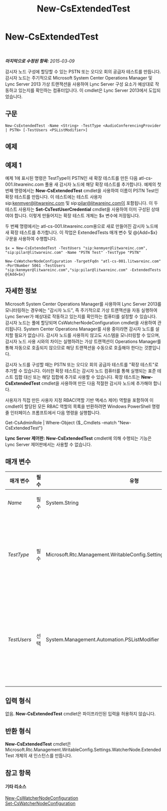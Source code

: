 ﻿---
title: New-CsExtendedTest
TOCTitle: New-CsExtendedTest
ms:assetid: d4756daa-a4ce-4d74-926b-89754cf7e0b2
ms:mtpsurl: https://technet.microsoft.com/ko-kr/library/JJ205275(v=OCS.15)
ms:contentKeyID: 49305140
ms.date: 08/24/2015
mtps_version: v=OCS.15
ms.translationtype: HT
---

# New-CsExtendedTest

 

_**마지막으로 수정된 항목:** 2015-03-09_

감시자 노드 구성에 할당할 수 있는 PSTN 또는 오디오 회의 공급자 테스트를 만듭니다. 감시자 노드는 주기적으로 Microsoft System Center Operations Manager 및 Lync Server 2013 가상 트랜잭션을 사용하여 Lync Server 구성 요소가 예상대로 작동하고 있는지를 확인하는 컴퓨터입니다. 이 cmdlet은 Lync Server 2013에서 도입되었습니다.

## 구문

    New-CsExtendedTest -Name <String> -TestType <AudioConferencingProvider | PSTN> [-TestUsers <PSListModifier>]

## 예제

## 예제 1

예제 1에 표시된 명령은 TestType이 PSTN인 새 확장 테스트를 만든 다음 atl-cs-001.litwareinc.com 풀용 새 감시자 노드에 해당 확장 테스트를 추가합니다. 예제의 첫 번째 명령에서는 **New-CsExtendedTest** cmdlet을 사용하여 이름이 PSTN Test인 확장 테스트를 만듭니다. 이 테스트에는 테스트 사용자 sip:kenmyer@litwareinc.com 및 sip:pilar@litwareinc.com이 포함됩니다. 이 두 테스트 사용자는 **Set-CsTestUserCredential** cmdlet을 사용하여 이미 구성된 상태여야 합니다. 이렇게 만들어지는 확장 테스트 개체는 $x 변수에 저장됩니다.

두 번째 명령에서는 atl-cs-001.litwareinc.com용으로 새로 만들어진 감시자 노드에 새 확장 테스트를 추가합니다. 이 작업은 ExtendedTests 매개 변수 및 @{Add=$x} 구문을 사용하여 수행합니다.

    $x = New-CsExtendedTest -TestUsers "sip:kenmyer@litwareinc.com", "sip:pilar@litwareinc.com" -Name "PSTN Test" -TestType "PSTN"
    
    New-CsWatcherNodeConfiguration -TargetFqdn "atl-cs-001.litwareinc.com" -PortNumber 5061 -TestUsers "sip:kenmyer@litwareinc.com","sip:pilar@litwareinc.com" -ExtendedTests @{Add=$x}

## 자세한 정보

Microsoft System Center Operations Manager를 사용하여 Lync Server 2013를 모니터링하는 경우에는 "감시자 노드", 즉 주기적으로 가상 트랜잭션을 자동 실행하여 Lync Server가 예상대로 작동하고 있는지를 확인하는 컴퓨터를 설정할 수 있습니다. 감시자 노드는 풀에 할당되며 CsWatcherNodeConfiguration cmdlet을 사용하여 관리됩니다. System Center Operations Manager를 사용 중이라면 감시자 노드를 설치할 필요가 없습니다. 감시자 노드를 사용하지 않고도 시스템을 모니터링할 수 있으며, 감시자 노드 사용 시와의 차이는 실행하려는 가상 트랜잭션이 Operations Manager를 통해 자동으로 호출되지 않으므로 해당 트랜잭션을 수동으로 호출해야 한다는 것뿐입니다.

감시자 노드를 구성할 때는 PSTN 또는 오디오 회의 공급자 테스트를 "확장 테스트"로 추가할 수 있습니다. 이러한 확장 테스트는 감시자 노드 컴퓨터를 통해 실행되는 표준 테스트 집합 대신 또는 해당 집합에 추가로 사용할 수 있습니다. 확장 테스트는 **New-CsExtendedTest** cmdlet을 사용하여 만든 다음 적절한 감시자 노드에 추가해야 합니다.

사용자가 직접 만든 사용자 지정 RBAC(역할 기반 액세스 제어) 역할을 포함하여 이 cmdlet이 할당된 모든 RBAC 역할의 목록을 반환하려면 Windows PowerShell 명령줄 인터페이스 프롬프트에서 다음 명령을 실행합니다.

Get-CsAdminRole | Where-Object {$\_.Cmdlets –match "New-CsExtendedTest"}

**Lync Server 제어판:** **New-CsExtendedTest** cmdlet에 의해 수행되는 기능은 Lync Server 제어판에서는 사용할 수 없습니다.

## 매개 변수


<table>
<colgroup>
<col style="width: 25%" />
<col style="width: 25%" />
<col style="width: 25%" />
<col style="width: 25%" />
</colgroup>
<thead>
<tr class="header">
<th>매개 변수</th>
<th>필수</th>
<th>유형</th>
<th>설명</th>
</tr>
</thead>
<tbody>
<tr class="odd">
<td><p><em>Name</em></p></td>
<td><p>필수</p></td>
<td><p>System.String</p></td>
<td><p>확장 테스트에 지정할 이름입니다.</p></td>
</tr>
<tr class="even">
<td><p><em>TestType</em></p></td>
<td><p>필수</p></td>
<td><p>Microsoft.Rtc.Management.WritableConfig.Settings.WatcherNode.TestType</p></td>
<td><p>확장 테스트가 수행할 테스트의 유형입니다. 사용 가능한 값은 다음과 같습니다.</p>
<p>* PSTN</p>
<p>* AudioConferencingProvider</p>
<p>TestType은 확장 테스트당 하나만 지정할 수 있습니다.</p></td>
</tr>
<tr class="odd">
<td><p><em>TestUsers</em></p></td>
<td><p>선택</p></td>
<td><p>System.Management.Automation.PSListModifier</p></td>
<td><p>테스트 사용자로 사용할 사용자 계정의 SIP 주소입니다. 다음과 같이 계정을 쉼표로 구분하여 여러 계정을 지정할 수 있습니다.</p>
<p>–TestUsers &quot;sip:kenmyer@litwareinc.com&quot;, &quot;sip:pilar@litwareinc.com&quot;</p>
<p>PSTN TestType을 사용할 때는 테스트 사용자를 두 명 이상 지정해야 합니다.</p></td>
</tr>
</tbody>
</table>


## 입력 형식

없음. **New-CsExtendedTest** cmdlet은 파이프라인된 입력을 허용하지 않습니다.

## 반환 형식

**New-CsExtendedTest** cmdlet은 Microsoft.Rtc.Management.WritableConfig.Settings.WatcherNode.ExtendedTest 개체의 새 인스턴스를 만듭니다.

## 참고 항목

#### 기타 리소스

[New-CsWatcherNodeConfiguration](new-cswatchernodeconfiguration.md)  
[Set-CsWatcherNodeConfiguration](set-cswatchernodeconfiguration.md)

